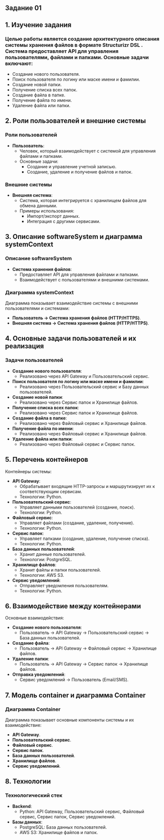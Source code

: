 ## Задание 01 

## 1. Изучение задания

### Целью работы является создание архитектурного описания системы хранения файлов в формате Structurizr DSL . Система предоставляет API для управления пользователями, файлами и папками. Основные задачи включают:
 - Создание нового пользователя.
 - Поиск пользователя по логину или маске имени и фамилии.
 - Создание новой папки.
 - Получение списка всех папок.
 - Создание файла в папке.
 - Получение файла по имени.
 - Удаление файла или папки.

## 2. Роли пользователей и внешние системы

### Роли пользователей
- **Пользователь**:
  - Человек, который взаимодействует с системой для управления файлами и папками.
  - Основные задачи:
    - Создание и управление учетной записью.
    - Создание, удаление и получение файлов и папок.

### Внешние системы
- **Внешняя система**:
  - Система, которая интегрируется с хранилищем файлов для обмена данными.
  - Примеры использования:
    - Импорт/экспорт данных.
    - Интеграция с другими сервисами.

## 3. Описание softwareSystem и диаграмма systemContext

### Описание softwareSystem
- **Система хранения файлов**:
  - Предоставляет API для управления файлами и папками.
  - Взаимодействует с пользователями и внешними системами.

### Диаграмма systemContext
Диаграмма показывает взаимодействие системы с внешними пользователями и системами:
- **Пользователь -> Система хранения файлов (HTTP/HTTPS)**.
- **Внешняя система -> Система хранения файлов (HTTP/HTTPS)**.

## 4. Основные задачи пользователей и их реализация

### Задачи пользователей
- **Создание нового пользователя**:
  - Реализовано через API Gateway и Пользовательский сервис.
- **Поиск пользователя по логину или маске имени и фамилии**:
  - Реализовано через Пользовательский сервис и Базу данных пользователей.
- **Создание новой папки**:
  - Реализовано через Сервис папок и Хранилище файлов.
- **Получение списка всех папок**:
  - Реализовано через Сервис папок и Хранилище файлов.
- **Создание файла в папке**:
  - Реализовано через Файловый сервис и Хранилище файлов.
- **Получение файла по имени**:
  - Реализовано через Файловый сервис и Хранилище файлов.
- **Удаление файла или папки**:
  - Реализовано через Файловый сервис и Сервис папок.

## 5. Перечень контейнеров

Контейнеры системы:
- **API Gateway**:
  - Обрабатывает входящие HTTP-запросы и маршрутизирует их к соответствующим сервисам.
  - Технологии: Python.
- **Пользовательский сервис**:
  - Управляет данными пользователей (создание, поиск).
  - Технологии: Python.
- **Файловый сервис**:
  - Управляет файлами (создание, удаление, получение).
  - Технологии: Python.
- **Сервис папок**:
  - Управляет папками (создание, удаление, получение списка).
  - Технологии: Python.
- **База данных пользователей**:
  - Хранит данные пользователей.
  - Технологии: PostgreSQL.
- **Хранилище файлов**:
  - Хранит файлы и папки пользователей.
  - Технологии: AWS S3.
- **Сервис уведомлений**:
  - Отправляет уведомления пользователям.
  - Технологии: Python.

## 6. Взаимодействие между контейнерами

Основные взаимодействия:
- **Создание нового пользователя**:
  - Пользователь -> API Gateway -> Пользовательский сервис -> База данных пользователей.
- **Создание файла**:
  - Пользователь -> API Gateway -> Файловый сервис -> Хранилище файлов.
- **Удаление папки**:
  - Пользователь -> API Gateway -> Сервис папок -> Хранилище файлов.
- **Отправка уведомлений**:
  - Сервис уведомлений -> Пользователь (Email/SMS).

## 7. Модель container и диаграмма Container

### Диаграмма Container
Диаграмма показывает основные компоненты системы и их взаимодействие:
- **API Gateway**.
- **Пользовательский сервис**.
- **Файловый сервис**.
- **Сервис папок**.
- **База данных пользователей**.
- **Хранилище файлов**.
- **Сервис уведомлений**.

## 8. Технологии

### Технологический стек
- **Backend**:
  - Python: API Gateway, Пользовательский сервис, Файловый сервис, Сервис папок, Сервис уведомлений.
- **Базы данных**:
  - PostgreSQL: База данных пользователей.
  - AWS S3: Хранилище файлов и папок.

